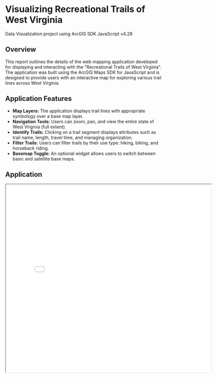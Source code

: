 # Visualizing Recreational Trails of West Virginia
Data Visualization project using ArcGIS SDK JavaScript v4.28

## Overview

This report outlines the details of the web mapping application developed for displaying and interacting with the "Recreational Trails of West Virginia". The application was built using the ArcGIS Maps SDK for JavaScript and is designed to provide users with an interactive map for exploring various trail lines across West Virginia.

## Application Features

- **Map Layers:** The application displays trail lines with appropriate symbology over a base map layer.
- **Navigation Tools:** Users can zoom, pan, and view the entire state of West Virginia (full extent).
- **Identify Trails:** Clicking on a trail segment displays attributes such as trail name, length, travel time, and managing organization.
- **Filter Trails:** Users can filter trails by their use type: hiking, biking, and horseback riding.
- **Basemap Toggle:** An optional widget allows users to switch between basic and satellite base maps.

## Application

<iframe src= "WVtrails.html" height= "600" width= "130%"> </iframe>
